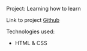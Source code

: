 Project: Learning how to learn

 Link to project [Github](https://jmmoseley.github.io/web_project_2/)

 Technologies used:
 * HTML & CSS